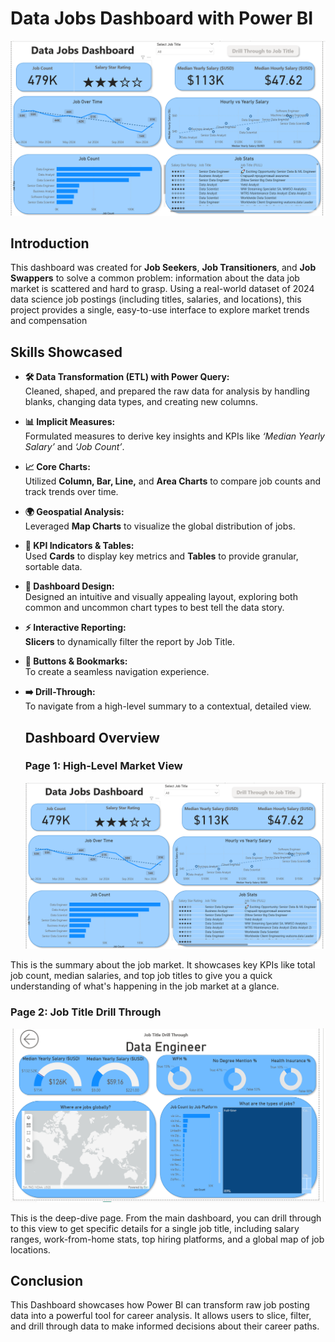 # Data Jobs Dashboard with Power BI

![Dashboard Page 1](/PowerBI_Images/Power%20BI_Dashboard_Page%201.png)




## Introduction

This dashboard was created for **Job Seekers**, **Job Transitioners**, and **Job Swappers** to solve a common problem: information about the data job market is scattered and hard to grasp. Using a real-world dataset of 2024 data science job postings (including titles, salaries, and locations), this project provides a single, easy-to-use interface to explore market trends and compensation

## Skills Showcased
- **🛠️ Data Transformation (ETL) with Power Query:**  
  Cleaned, shaped, and prepared the raw data for analysis by handling blanks, changing data types, and creating new columns.  

- **📊 Implicit Measures:**  
  Formulated measures to derive key insights and KPIs like *‘Median Yearly Salary’* and *‘Job Count’*.  

- **📈 Core Charts:**  
  Utilized **Column, Bar, Line,** and **Area Charts** to compare job counts and track trends over time.  

- **🌍 Geospatial Analysis:**  
  Leveraged **Map Charts** to visualize the global distribution of jobs.  

- **📌 KPI Indicators & Tables:**  
  Used **Cards** to display key metrics and **Tables** to provide granular, sortable data.  

- **🎨 Dashboard Design:**  
  Designed an intuitive and visually appealing layout, exploring both common and uncommon chart types to best tell the data story.  

- **⚡ Interactive Reporting:**  
  **Slicers** to dynamically filter the report by Job Title.  

- **🔗 Buttons & Bookmarks:**  
  To create a seamless navigation experience.  

- **➡️ Drill-Through:**  
  To navigate from a high-level summary to a contextual, detailed view.


  ## Dashboard Overview



  ### Page 1: High-Level Market View
  ![Dashboard Page 1](/PowerBI_Images/Power%20BI_Dashboard_Page%201.png)

This is the summary about the job market. It showcases key KPIs like total job count, median salaries, and top job titles to give you a quick understanding of what's happening in the job market at a glance.  

### Page 2: Job Title Drill Through  

![Dashboard Page 2](/PowerBI_Images/Power%20BI_Dashboard_Page%202.png)


This is the deep-dive page. From the main dashboard, you can drill through to this view to get specific details for a single job title, including salary ranges, work-from-home stats, top hiring platforms, and a global map of job locations.


## Conclusion
This Dashboard showcases how Power BI can transform raw job posting data into a powerful tool for career analysis. It allows users to slice, filter, and drill through data to make informed decisions about their career paths.